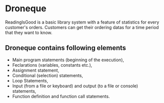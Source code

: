 # Droneque
ReadingIsGood is a basic library system with a feature of statistics for every customer's orders. Customers can get their ordering datas for a time period that they want to know.

## Droneque contains following elements
* Main program statements (beginning of the execution),
* Feclarations (variables, constants etc.),
* Assignment statement,
* Conditional (selection) statements,
* Loop Statements,
* Input (from a file or keyboard) and output (to a file or console) statements,
* Function definition and function call statements.
